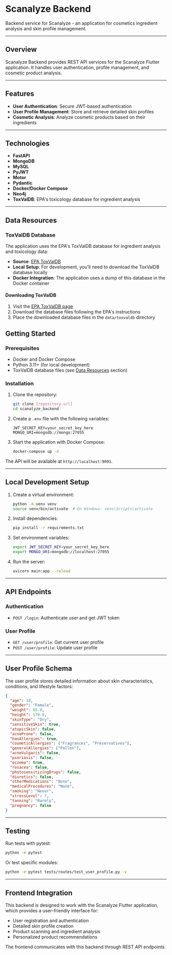 # Scanalyze Backend

Backend service for Scanalyze - an application for cosmetics ingredient analysis and skin profile management.

---

## Overview

Scanalyze Backend provides REST API services for the Scanalyze Flutter application. It handles user authentication, profile management, and cosmetic product analysis.

---

## Features

- **User Authentication**: Secure JWT-based authentication  
- **User Profile Management**: Store and retrieve detailed skin profiles  
- **Cosmetic Analysis**: Analyze cosmetic products based on their ingredients

---

## Technologies

- **FastAPI** 
- **MongoDB**
- **MySQL**
- **PyJWT** 
- **Motor**
- **Pydantic**
- **Docker/Docker Compose**
- **Neo4j**
- **ToxValDB**: EPA's toxicology database for ingredient analysis

---

## Data Resources

### ToxValDB Database

The application uses the EPA's ToxValDB database for ingredient analysis and toxicology data:

- **Source**: [EPA ToxValDB](https://cfpub.epa.gov/si/si_public_record_report.cfm?dirEntryId=344315&Lab=NCCT)
- **Local Setup**: For development, you'll need to download the ToxValDB database locally
- **Docker Integration**: The application uses a dump of this database in the Docker container

#### Downloading ToxValDB

1. Visit the [EPA ToxValDB page](https://cfpub.epa.gov/si/si_public_record_report.cfm?dirEntryId=344315&Lab=NCCT)
2. Download the database files following the EPA's instructions
3. Place the downloaded database files in the `data/toxvaldb` directory


## Getting Started

### Prerequisites

- Docker and Docker Compose  
- Python 3.11+ (for local development)
- ToxValDB database files (see [Data Resources](#data-resources) section)

### Installation

1. Clone the repository:

   ```bash
   git clone [repository-url]
   cd scanalyze_backend
   ```

2. Create a `.env` file with the following variables:

   ```env
   JWT_SECRET_KEY=your_secret_key_here
   MONGO_URI=mongodb://mongo:27055
   ```

3. Start the application with Docker Compose:

   ```bash
   docker-compose up -d
   ```

The API will be available at `http://localhost:9091`.

---

## Local Development Setup

1. Create a virtual environment:

   ```bash
   python -m venv venv
   source venv/bin/activate  # On Windows: venv\Scripts\activate
   ```

2. Install dependencies:

   ```bash
   pip install -r requirements.txt
   ```

3. Set environment variables:

   ```bash
   export JWT_SECRET_KEY=your_secret_key_here
   export MONGO_URI=mongodb://localhost:27055
   ```

4. Run the server:

   ```bash
   uvicorn main:app --reload
   ```

---

## API Endpoints

### Authentication

- `POST /login`: Authenticate user and get JWT token

### User Profile

- `GET /user/profile`: Get current user profile  
- `POST /user/profile`: Update user profile

---

## User Profile Schema

The user profile stores detailed information about skin characteristics, conditions, and lifestyle factors:

```json
{
  "age": 30,
  "gender": "Female",
  "weight": 65.0,
  "height": 170.0,
  "skinType": "Dry",
  "sensitiveSkin": true,
  "atopicSkin": false,
  "acneProne": false,
  "hasAllergies": true,
  "cosmeticAllergies": ["Fragrances", "Preservatives"],
  "generalAllergies": ["Pollen"],
  "acneVulgaris": false,
  "psoriasis": false,
  "eczema": true,
  "rosacea": false,
  "photosensitizingDrugs": false,
  "diuretics": false,
  "otherMedications": "None",
  "medicalProcedures": "None",
  "smoking": "Never",
  "stressLevel": 7,
  "tanning": "Rarely",
  "pregnancy": false
}
```

---

## Testing

Run tests with pytest:

```bash
python -m pytest
```

Or test specific modules:

```bash
python -m pytest tests/routes/test_user_profile.py -v
```

---

## Frontend Integration

This backend is designed to work with the Scanalyze Flutter application, which provides a user-friendly interface for:

- User registration and authentication  
- Detailed skin profile creation  
- Product scanning and ingredient analysis  
- Personalized product recommendations

The frontend communicates with this backend through REST API endpoints.
